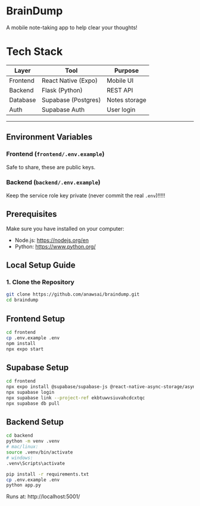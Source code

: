 # BrainDump

A mobile note-taking app to help clear your thoughts!

# Tech Stack

| Layer | Tool | Purpose |
|-------|------|----------|
| Frontend | React Native (Expo) | Mobile UI |
| Backend | Flask (Python) | REST API |
| Database | Supabase (Postgres) | Notes storage |
| Auth | Supabase Auth | User login |

---
## Environment Variables

### Frontend (`frontend/.env.example`)
Safe to share, these are public keys.

### Backend (`backend/.env.example`)
Keep the service role key private (never commit the real `.env`)!!!!!

## Prerequisites

Make sure you have installed on your computer:

- Node.js: https://nodejs.org/en
- Python: https://www.python.org/

## Local Setup Guide

### 1. Clone the Repository
```bash
git clone https://github.com/anawsai/braindump.git
cd braindump
```

## Frontend Setup
```bash
cd frontend
cp .env.example .env
npm install
npx expo start
```

## Supabase Setup
```bash
cd frontend
npx expo install @supabase/supabase-js @react-native-async-storage/async-storage expo-router
npx supabase login
npx supabase link --project-ref ekbtuwvsiuvahcdcxtqc
npx supabase db pull
```

## Backend Setup
```bash
cd backend
python -m venv .venv
# mac/linux:
source .venv/bin/activate
# windows:
.venv\Scripts\activate

pip install -r requirements.txt
cp .env.example .env
python app.py
```
Runs at: http://localhost:5001/
